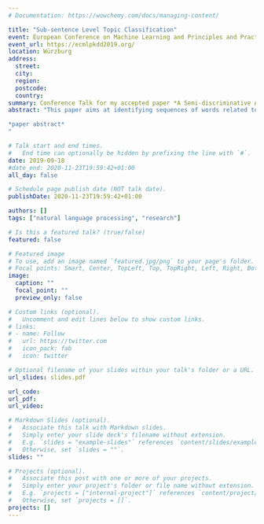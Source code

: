 ```yaml
---
# Documentation: https://wowchemy.com/docs/managing-content/

title: "Sub-sentence Level Topic Classification"
event: European Conference on Machine Learning and Principles and Practice of Knowledge Discovery in Databases
event_url: https://ecmlpkdd2019.org/
location: Würzburg
address:
  street:
  city:
  region:
  postcode:
  country:
summary: Conference Talk for my accepted paper *A Semi-discriminative Approach for Sub-sentence Level Topic Classification on a Small Dataset*.
abstract: "This paper aims at identifying sequences of words related to specific product components in online product reviews. A reliable baseline performance for this topic classification problem is given by a Max Entropy classifier which assumes independence over subsequent topics. However, the reviews exhibit an inherent structure on the document level allowing to frame the task as sequence classification problem. Since more flexible models from the class of Conditional Random Fields were not competitive because of the limited amount of training data available, we propose using a Hidden Markov Model instead and decouple the training of transition and emission probabilities. The discriminating power of the Max Entropy approach is used for the latter. Besides outperforming both standalone methods as well as more generic models such as linear-chain Conditional Random Fields, the combined classifier is able to assign topics on subsentence level although labeling in the training data is only available on sentence level.\n

*paper abstract*
"

# Talk start and end times.
#   End time can optionally be hidden by prefixing the line with `#`.
date: 2019-09-18
#date_end: 2020-11-23T19:59:42+01:00
all_day: false

# Schedule page publish date (NOT talk date).
publishDate: 2020-11-23T19:59:42+01:00

authors: []
tags: ["natural language processing", "research"]

# Is this a featured talk? (true/false)
featured: false

# Featured image
# To use, add an image named `featured.jpg/png` to your page's folder. 
# Focal points: Smart, Center, TopLeft, Top, TopRight, Left, Right, BottomLeft, Bottom, BottomRight.
image:
  caption: ""
  focal_point: ""
  preview_only: false

# Custom links (optional).
#   Uncomment and edit lines below to show custom links.
# links:
# - name: Follow
#   url: https://twitter.com
#   icon_pack: fab
#   icon: twitter

# Optional filename of your slides within your talk's folder or a URL.
url_slides: slides.pdf

url_code:
url_pdf:
url_video:

# Markdown Slides (optional).
#   Associate this talk with Markdown slides.
#   Simply enter your slide deck's filename without extension.
#   E.g. `slides = "example-slides"` references `content/slides/example-slides.md`.
#   Otherwise, set `slides = ""`.
slides: ""

# Projects (optional).
#   Associate this post with one or more of your projects.
#   Simply enter your project's folder or file name without extension.
#   E.g. `projects = ["internal-project"]` references `content/project/deep-learning/index.md`.
#   Otherwise, set `projects = []`.
projects: []
---
```

